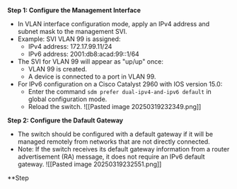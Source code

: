 **Step 1: Configure the Management Interface**
- In VLAN interface configuration mode, apply an IPv4 address and subnet mask to the management SVI.
- Example: SVI VLAN 99 is assigned:
    - IPv4 address: 172.17.99.11/24
    - IPv6 address: 2001:db8:acad:99::1/64
- The SVI for VLAN 99 will appear as "up/up" once:
    - VLAN 99 is created.
    - A device is connected to a port in VLAN 99.
- For IPv6 configuration on a Cisco Catalyst 2960 with IOS version 15.0:
    - Enter the command `sdm prefer dual-ipv4-and-ipv6 default` in global configuration mode.
    - Reload the switch.
![[Pasted image 20250319232349.png]]

**Step 2: Configure the Dafault Gateway**
- The switch should be configured with a default gateway if it will be managed remotely from networks that are not directly connected.
- Note: If the switch receives its default gateway information from a router advertisement (RA) message, it does not require an IPv6 default gateway.
![[Pasted image 20250319232551.png]]

**Step
